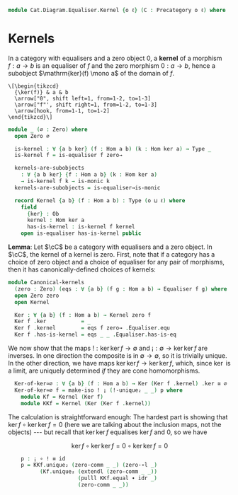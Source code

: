 <!--
```agda
open import Cat.Prelude

import Cat.Diagram.Equaliser
import Cat.Diagram.Zero
```
-->

```agda
module Cat.Diagram.Equaliser.Kernel {o ℓ} (C : Precategory o ℓ) where
```

<!--
```agda
open import Cat.Reasoning C

open Cat.Diagram.Equaliser C
open Cat.Diagram.Zero C
```
-->

# Kernels

In a category with equalisers and a zero object $0$, a **kernel** of a
morphism $f : a \to b$ is an equaliser of $f$ and the zero morphism $0 :
a \to b$, hence a subobject $\mathrm{ker}(f) \mono a$ of the domain of
$f$.

~~~{.quiver .short-15}
\[\begin{tikzcd}
  {\ker(f)} & a & b
  \arrow["0", shift left=1, from=1-2, to=1-3]
  \arrow["f"', shift right=1, from=1-2, to=1-3]
  \arrow[hook, from=1-1, to=1-2]
\end{tikzcd}\]
~~~

```agda
module _ (∅ : Zero) where
  open Zero ∅

  is-kernel : ∀ {a b ker} (f : Hom a b) (k : Hom ker a) → Type _
  is-kernel f = is-equaliser f zero→

  kernels-are-subobjects
    : ∀ {a b ker} {f : Hom a b} (k : Hom ker a)
    → is-kernel f k → is-monic k
  kernels-are-subobjects = is-equaliser→is-monic

  record Kernel {a b} (f : Hom a b) : Type (o ⊔ ℓ) where
    field
      {ker} : Ob
      kernel : Hom ker a
      has-is-kernel : is-kernel f kernel
    open is-equaliser has-is-kernel public
```

**Lemma**: Let $\cC$ be a category with equalisers and a zero object.
In $\cC$, the kernel of a kernel is zero. First, note that if a
category has a choice of zero object and a choice of equaliser for any
pair of morphisms, then it has canonically-defined choices of kernels:

```agda
module Canonical-kernels
  (zero : Zero) (eqs : ∀ {a b} (f g : Hom a b) → Equaliser f g) where
  open Zero zero
  open Kernel

  Ker : ∀ {a b} (f : Hom a b) → Kernel zero f
  Ker f .ker           = _
  Ker f .kernel        = eqs f zero→ .Equaliser.equ
  Ker f .has-is-kernel = eqs _ _ .Equaliser.has-is-eq
```

We now show that the maps $! : \ker\ker f \to \emptyset$ and $¡ :
\emptyset \to \ker\ker f$ are inverses. In one direction the composite
is in $\emptyset \to \emptyset$, so it is trivially unique. In the other
direction, we have maps $\ker\ker f \to \ker\ker f$, which, since $\ker$
is a limit, are uniquely determined _if_ they are cone homomorphisms.

```agda
  Ker-of-ker≃∅ : ∀ {a b} (f : Hom a b) → Ker (Ker f .kernel) .ker ≅ ∅
  Ker-of-ker≃∅ f = make-iso ! ¡ (!-unique₂ _ _) p where
    module Kf = Kernel (Ker f)
    module KKf = Kernel (Ker (Ker f .kernel))
```

The calculation is straightforward enough: The hardest part is showing
that $\ker f \circ \ker \ker f = 0$ (here we are talking about the
inclusion maps, not the objects) --- but recall that $\ker \ker f$
equalises $\ker f$ and $0$, so we have

$$
\ker f \circ \ker \ker f =
0 \circ \ker \ker f =
0
$$

```agda
    p : ¡ ∘ ! ≡ id
    p = KKf.unique₂ (zero-comm _ _) (zero-∘l _)
          (Kf.unique₂ (extendl (zero-comm _ _))
                      (pulll KKf.equal ∙ idr _)
                      (zero-comm _ _))
```
